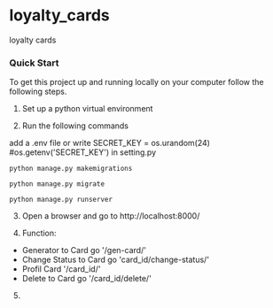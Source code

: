 # loyalty_cards
loyalty cards

### Quick Start
To get this project up and running locally on your computer follow the following steps.
1. Set up a python virtual environment

2. Run the following commands

add a .env file or write SECRET_KEY = os.urandom(24) #os.getenv('SECRET_KEY') in setting.py

`python manage.py makemigrations`

`python manage.py migrate`

`python manage.py runserver`

3. Open a browser and go to http://localhost:8000/

4. Function:
- Generator to Card go '/gen-card/'
- Change Status to Card go 'card_id/change-status/'
- Profil Card '/card_id/'
- Delete to Card go '/card_id/delete/'

5.
